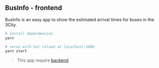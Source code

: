 ## BusInfo - frontend
BusInfo is an easy app to show the estimated arrival times for buses in the 3City.

``` bash
# install dependencies
yarn

# serve with hot reload at localhost:3000
yarn start
```
>This app require [backend](https://github.com/Mateusz-H/busInfo_backend)
